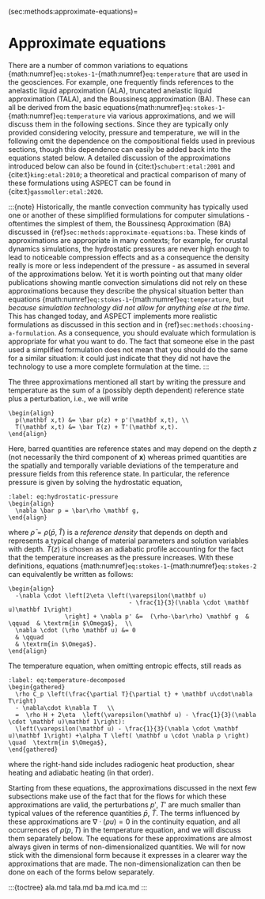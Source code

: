 (sec:methods:approximate-equations)=
# Approximate equations
There are a number of common variations to equations
{math:numref}`eq:stokes-1`-{math:numref}`eq:temperature` that are used in the geosciences.
For example, one frequently finds references to the anelastic liquid approximation (ALA), truncated anelastic liquid approximation (TALA), and the Boussinesq approximation (BA).
These can all be derived from the basic equations{math:numref}`eq:stokes-1`-{math:numref}`eq:temperature` via various approximations, and we will discuss them in the following sections.
Since they are typically only provided considering velocity, pressure and temperature, we will in the following omit the dependence on the compositional fields used in previous sections, though this dependence can easily be added back into the equations stated below.
A detailed discussion of the approximations introduced below can also be found in {cite:t}`schubert:etal:2001` and {cite:t}`king:etal:2010`; a theoretical and practical comparison of many of these formulations using ASPECT can be found in {cite:t}`gassmoller:etal:2020`.

:::{note}
Historically, the mantle convection community has typically used one or another of these simplified formulations for computer simulations - oftentimes the simplest of them, the Boussinesq Approximation (BA) discussed in {ref}`sec:methods:approximate-equations:ba`.
These kinds of approximations are appropriate in many contexts; for example, for crustal dynamics simulations, the hydrostatic pressures are never high enough to lead to noticeable compression effects and as a consequence the density really is more or less independent of the pressure - as assumed in several of the approximations below.
Yet it is worth pointing out that many older publications showing mantle convection simulations did not rely on these approximations because they describe the physical situation better than equations {math:numref}`eq:stokes-1`-{math:numref}`eq:temperature`, but *because simulation technology did not allow for anything else at the time*.
This has changed today, and ASPECT implements more realistic formulations as discussed in this section and in {ref}`sec:methods:choosing-a-formulation`.
As a consequence, you should evaluate which formulation is appropriate for what you want to do.
The fact that someone else in the past used a simplified formulation does not mean that you should do the same for a similar situation: it could just indicate that they did not have the technology to use a more complete formulation at the time.
:::

The three approximations mentioned all start by writing the pressure and temperature as the sum of a (possibly depth dependent) reference state plus a perturbation, i.e., we will write
```{math}
\begin{align}
  p(\mathbf x,t) &= \bar p(z) + p'(\mathbf x,t), \\
  T(\mathbf x,t) &= \bar T(z) + T'(\mathbf x,t).
\end{align}
```
Here, barred quantities are reference states and may depend on the depth $z$ (not necessarily the third component of $\mathbf x$) whereas primed quantities are the spatially and temporally variable deviations of the temperature and pressure fields from this reference state.
In particular, the reference pressure is given by solving the hydrostatic equation,
```{math}
:label: eq:hydrostatic-pressure
\begin{align}
  \nabla \bar p = \bar\rho \mathbf g,
\end{align}
```
where $\bar\rho=\rho(\bar p,\bar T)$ is a *reference density* that depends on depth and represents a typical change of material parameters and solution variables with depth.
$\bar T(z)$ is chosen as an adiabatic profile accounting for the fact that the temperature increases as the pressure increases.
With these definitions, equations {math:numref}`eq:stokes-1`-{math:numref}`eq:stokes-2` can equivalently be written as follows:
```{math}
\begin{align}
  -\nabla \cdot \left[2\eta \left(\varepsilon(\mathbf u)
                                  - \frac{1}{3}(\nabla \cdot \mathbf u)\mathbf 1\right)
                \right] + \nabla p' &=  (\rho-\bar\rho) \mathbf g  & \qquad  & \textrm{in $\Omega$},  \\
  \nabla \cdot (\rho \mathbf u) &= 0
  & \qquad
  & \textrm{in $\Omega$}.
\end{align}
```
The temperature equation, when omitting entropic effects, still reads as
```{math}
:label: eq:temperature-decomposed
\begin{gathered}
  \rho C_p \left(\frac{\partial T}{\partial t} + \mathbf u\cdot\nabla T\right)
  - \nabla\cdot k\nabla T   \\
  =  \rho H + 2\eta  \left(\varepsilon(\mathbf u) - \frac{1}{3}(\nabla \cdot \mathbf u)\mathbf 1\right):
  \left(\varepsilon(\mathbf u) - \frac{1}{3}(\nabla \cdot \mathbf u)\mathbf 1\right) +\alpha T \left( \mathbf u \cdot \nabla p \right)  \quad  \textrm{in $\Omega$},
\end{gathered}
```
where the right-hand side includes radiogenic heat production, shear heating and adiabatic heating (in that order).

Starting from these equations, the approximations discussed in the next few subsections make use of the fact that for the flows for which these approximations are valid, the perturbations $p'$, $T'$ are much smaller than typical values of the reference quantities $\bar p$, $\bar T$.
The terms influenced by these approximations are $\nabla \cdot (\rho u) =0$ in the continuity equation, and all occurrences of $\rho(p,T)$ in the temperature equation, and we will discuss them separately below.
The equations for these approximations are almost always given in terms of non-dimensionalized quantities.
We will for now stick with the dimensional form because it expresses in a clearer way the approximations that are made.
The non-dimensionalization can then be done on each of the forms below separately.

:::{toctree}
ala.md
tala.md
ba.md
ica.md
:::
